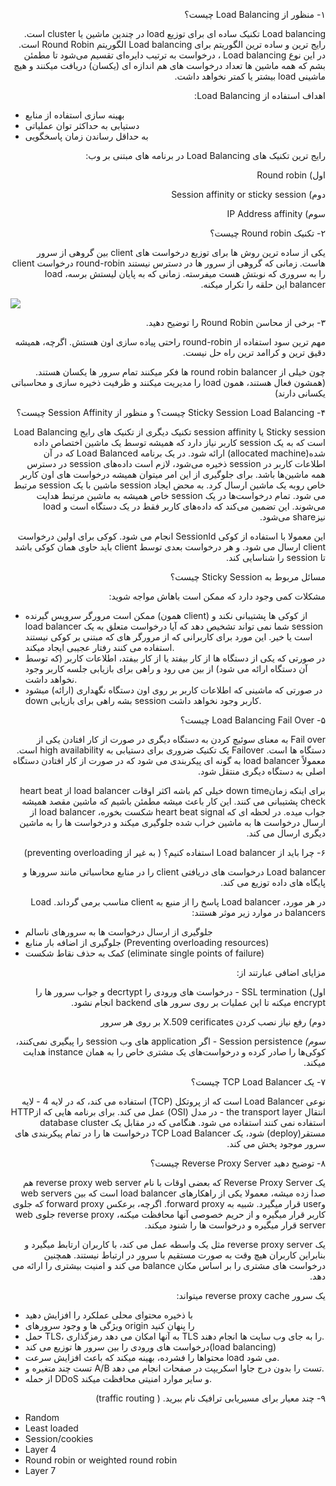 <!-- Output copied to clipboard! -->

<!-----

Yay, no errors, warnings, or alerts!

Conversion time: 0.495 seconds.


Using this Markdown file:

1. Paste this output into your source file.
2. See the notes and action items below regarding this conversion run.
3. Check the rendered output (headings, lists, code blocks, tables) for proper
   formatting and use a linkchecker before you publish this page.

Conversion notes:

* Docs to Markdown version 1.0β33
* Thu Feb 03 2022 01:16:22 GMT-0800 (PST)
* Source doc: Load Balancing
----->


<p dir="rtl">
۱- منظور از Load Balancing چیست؟ </p>


<p dir="rtl">
Load balancing  تکنیک ساده ای برای توزیع load  در چندین ماشین یا cluster است. رایج ترین و ساده ترین الگوریتم برای Load balancing الگوریتم  Round Robin  است.  در این نوع Load balancing ، درخواست به ترتیب دایره‌ای تقسیم می‌شود تا مطمئن بشم که همه ماشین ها تعداد درخواست های هم اندازه ای (یکسان) دریافت میکنند و هیچ ماشینی load بیشتر یا کمتر نخواهد داشت. </p>


<p dir="rtl">
اهداف استفاده از Load Balancing:</p>




* بهینه سازی استفاده از منابع
* دستیابی به حداکثر توان عملیاتی
* به حداقل رساندن زمان پاسخگویی

<p dir="rtl">
رایج ترین تکنیک های Load Balancing در برنامه های مبتنی بر وب:</p>


<p dir="rtl">
اول) Round robin</p>


<p dir="rtl">
دوم) Session affinity or sticky session</p>


<p dir="rtl">
سوم) IP Address affinity</p>


<p dir="rtl">
۲- تکنیک Round robin چیست؟ </p>


<p dir="rtl">
یکی از ساده ترین روش ها برای توزیع درخواست های client بین گروهی از سرور هاست. زمانی که گروهی از سرور ها در دسترس نیستند round-robin درخواست client را به  سروری که نوبتش هست میفرسته. زمانی که به پایان لیستش برسه، load balancer این حلقه را تکرار میکنه. </p>


![](https://raw.githubusercontent.com/behroozmirzaie7/design-and-architecture/feature/add_load_balancing/Load%20Balancing/round-robin.png)

<p dir="rtl">
۳- برخی از محاسن Round Robin را توضیح دهید. </p>


<p dir="rtl">
مهم ترین سود استفاده از round-robin راحتی پیاده سازی اون هستش. اگرچه، همیشه دقیق ترین و کراامد ترین راه حل نیست. </p>


<p dir="rtl">
چون خیلی از round robin balancer ها فکر میکنند تمام سرور ها یکسان هستند.(همشون فعال هستند، همون load را مدیریت میکنند و ظرفیت ذخیره سازی و محاسباتی یکسانی دارند) </p>


<p dir="rtl">
۴- Sticky Session Load Balancing چیست؟ و  منظور از Session Affinity چیست؟</p>


<p dir="rtl">
Sticky session یا session affinity تکنیک دیگری از تکنیک های رایج Load Balancing است که به یک session کاربر نیاز دارد که همیشه توسط یک ماشین اختصاص داده شده(allocated machine)  ارائه شود. در یک برنامه Load Balanced  که در آن اطلاعات کاربر در session  ذخیره می‌شود، لازم است داده‌های session در دسترس همه ماشین‌ها باشد. برای جلوگیری از این امر میتوان همیشه درخواست های اون کاربر خاص روبه یک ماشین ارسال کرد. به محض ایجاد session  ماشین با یک session مرتبط می شود. تمام درخواست‌ها در یک session  خاص همیشه به ماشین مرتبط هدایت می‌شوند. این تضمین می‌کند که داده‌های کاربر فقط در یک دستگاه است و load  نیزshare می‌شود.</p>


<p dir="rtl">
این معمولا با استفاده از کوکی SessionId انجام می شود. کوکی برای اولین درخواست client ارسال می شود. و هر درخواست بعدی توسط client باید حاوی همان کوکی باشد تا session را شناسایی کند.</p>


<p dir="rtl">
مسائل مربوط به Sticky Session چیست؟</p>


<p dir="rtl">
مشکلات کمی وجود دارد که ممکن است باهاش مواجه شوید:</p>




* ممکن است مرورگر سرویس گیرنده (همون client) از کوکی ها پشتیبانی نکند و load balancer  شما نمی تواند تشخیص دهد که آیا درخواست متعلق به یک session است یا خیر. این مورد برای کاربرانی که از مرورگر های که مبتنی بر کوکی نیستند استفاده می کنند رفتار عجیبی ایجاد میکند.
* در صورتی که یکی از دستگاه ها از کار بیفتد یا از کار بیفتد، اطلاعات کاربر (که توسط آن دستگاه ارائه می شود) از بین می رود و راهی برای بازیابی جلسه کاربر وجود نخواهد داشت.
* در صورتی که ماشینی که اطلاعات کاربر بر روی اون دستگاه نگهداری (ارائه) میشود down بشه راهی برای بازیابی session کاربر وجود نخواهد داشت.

<p dir="rtl">
۵- Load Balancing Fail Over چیست؟</p>


<p dir="rtl">
Fail over به معنای سوئیچ کردن به دستگاه دیگری در صورت از کار افتادن یکی از دستگاه ها است. Failover یک تکنیک ضروری برای دستیابی به high availability است. معمولاً load balancer  به گونه ای پیکربندی می شود که در صورت از کار افتادن دستگاه اصلی به دستگاه دیگری منتقل شود.</p>


<p dir="rtl">
برای اینکه زمانdown time خیلی کم باشه اکثر اوقات load balancer از heart beat check پشتیبانی می کنند. این کار باعث میشه مطمئن باشیم که ماشین مقصد همیشه جواب میده. در لحظه ای که heart beat signal شکست بخوره، load balancer از ارسال درخواست ها به ماشین خراب شده جلوگیری میکند و درخواست ها را به ماشین دیگری ارسال می کند. </p>


<p dir="rtl">
۶- چرا باید از Load balancer استفاده کنیم؟ ( به غیر از preventing overloading)</p>


<p dir="rtl">
Load balancer درخواست های دریافتی client  را در منابع محاسباتی مانند سرورها و پایگاه های داده توزیع می کند.</p>


<p dir="rtl">
در هر مورد، Load balancer پاسخ را از منبع به client  مناسب برمی گرداند. Load balancers در موارد زیر موثر هستند:</p>




* جلوگیری از ارسال  درخواست ها به سرورهای ناسالم
* جلوگیری از اضافه بار منابع (Preventing overloading resources)
* کمک به حذف نقاط شکست (eliminate single points of failure)

<p dir="rtl">
مزایای اضافی عبارتند از:</p>


<p dir="rtl">
اول) SSL termination - درخواست های ورودی را decrtypt  و جواب سرور ها را encrypt  میکنه تا این عملیات بر روی سرور های backend انجام نشود. </p>


<p dir="rtl">
دوم) رفع نیاز نصب کردن X.509 cerificates بر روی هر سرور </p>


<p dir="rtl">
<em>سوم) </em>Session persistence - اگر application های وب session را پیگیری نمی‌کنند، کوکی‌ها را صادر کرده و درخواست‌های یک مشتری خاص را به همان instance  هدایت میکند.</p>


<p dir="rtl">
۷- یک TCP Load Balancer چیست؟</p>


<p dir="rtl">
نوعی Load Balancer است که از پروتکل (TCP) استفاده می کند، که در لایه 4 - لایه انتقال the transport layer - در مدل (OSI) عمل می کند.  برای برنامه هایی که ازHTTP استفاده نمی کنند استفاده می شود. هنگامی که در مقابل یک database cluster  مستقر(deploy)  شود، یک TCP Load Balancer درخواست ها را در تمام پیکربندی های سرور موجود پخش می کند.</p>


<p dir="rtl">
۸- توضیح دهید Reverse Proxy Server چیست؟</p>


<p dir="rtl">
یک Reverse Proxy Server که بعضی اوقات با نام reverse proxy web server هم صدا زده میشه، معمولا یکی از  راهکارهای load balancer است که بین web servers وuser قرار میگیرد. شبیه به forward proxy. اگرچه، برعکس forward proxy که جلوی کاربر قرار میگیره  و از حریم خصوصی آنها محافظت میکنه، reverse proxy جلوی web server قرار میگیره و درخواست ها را شنود میکند. </p>


<p dir="rtl">
یک reverse proxy server مثل یک واسطه عمل می کند، با کاربران ارتابط میگیرد و بنابراین کاربران هیچ وقت به صورت مستقیم با سرور در ارتباط نیستند. همچنین درخواست های مشتری را بر اساس مکان  balance  می کند و امنیت بیشتری را ارائه می دهد.</p>


<p dir="rtl">
 یک سرور reverse proxy cache میتواند:</p>




* با ذخیره محتوای محلی عملکرد را افزایش دهید
* ویژگی ها و وجود سرورهای origin را پنهان کنید
* حمل TLS، به آنها امکان می دهد رمزگذاری TLS را به جای وب سایت ها انجام دهند.
* درخواست های ورودی را بین سرور ها توزیع می کند(load balancing)
* محتواها را فشرده، بهینه میکند که باعث افزایش سرعت load می شود.
* تست چند متغیره و A/B تست  را بدون درج جاوا اسکریپت در صفحات انجام می دهد.
* از حمله DDoS  و سایر موارد امنیتی محافظت میکند.

<p dir="rtl">
۹- چند معیار برای مسیریابی ترافیک نام ببرید. ( traffic routing)</p>




* Random
* Least loaded
* Session/cookies
* Layer 4
* Round robin or weighted round robin
* Layer 7